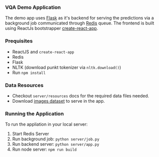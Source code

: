 ### VQA Demo Application
The demo app uses [Flask](flask.pocoo.org) as it's backend for serving the predictions via a background job communicated through [Redis](redis.io) queue. The frontend is built using ReactJs bootstrapper  [create-react-app](https://github.com/facebookincubator/create-react-app).

### Prequisites
 - ReactJS and `create-react-app`
 - Redis
 - Flask
 - NLTK (download punkt tokenizer via `nltk.download()`)
 - Run `npm install`

### Data Resources
 - Checkout `server/resources` docs for the required data files needed.
 - Download [images dataset](http://msvocds.blob.core.windows.net/coco2014/train2014.zip) to serve in the app. 
    
### Running the Application  
To run the appliation in your local server:
1.  Start Redis Server
2.  Run background job: `python server/job.py` 
3.  Run backend server: `python server/app.py`
4.  Run node server: `npm run build`
